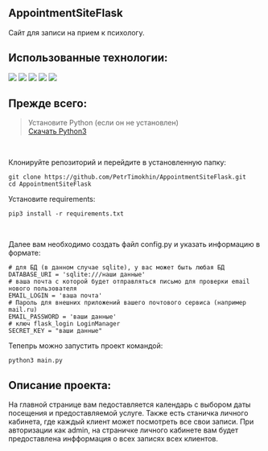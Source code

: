 ## AppointmentSiteFlask
Сайт для записи на прием к психологу.

## Использованные технологии: 

![](https://img.shields.io/badge/Python-3776AB?style=for-the-badge&logo=python&logoColor=white)
![](https://img.shields.io/badge/flask-%23000.svg?style=for-the-badge&logo=flask&logoColor=white)
![](https://img.shields.io/badge/SQLite-07405E?style=for-the-badge&logo=sqlite&logoColor=white)
![](https://img.shields.io/badge/HTML5-E34F26?style=for-the-badge&logo=html5&logoColor=white)
![](https://img.shields.io/badge/JavaScript-323330?style=for-the-badge&logo=javascript&logoColor=F7DF1E)
<br>

## Прежде всего:
> Установите Python (если он не установлен)<br>
> [Скачать Python3](https://www.python.org/downloads/)

<br>

Клонируйте репозиторий и перейдите в установленную папку:
```
git clone https://github.com/PetrTimokhin/AppointmentSiteFlask.git
cd AppointmentSiteFlask
```

Установите requirements:
```
pip3 install -r requirements.txt
```
<br>

Далее вам необходимо создать файл config.py и указать информацию в формате:
```
# для БД (в данном случае sqlite), у вас может быть любая БД
DATABASE_URI = 'sqlite:///наши данные'
# ваша почта с которой будет отправляться письмо для проверки email нового пользователя
EMAIL_LOGIN = 'ваша почта'
# Пароль для внешних приложений вашего почтового сервиса (например mail.ru)
EMAIL_PASSWORD = 'ваши данные'
# ключ flask_login LoginManager
SECRET_KEY = "ваши данные"
```

Тепепрь можно запустить проект командой:
```
python3 main.py
```

## Описание проекта:

На главной странице вам педоставляется календарь с выбором даты посещения и предоставляемой услуге. 
Также есть станичка личного кабинета, где каждый клиент может посмотреть все свои записи. 
При авторизации как admin, на страничке личного кабинете вам будет предоставлена инфформация о всех записях всех клиентов.
